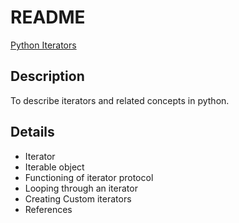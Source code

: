 # README

[Python Iterators](./Python_Iterators.md)

## Description
To describe iterators and related concepts in python.

## Details
 - Iterator
 - Iterable object
 - Functioning of iterator protocol
 - Looping through an iterator
 - Creating Custom iterators
 - References
